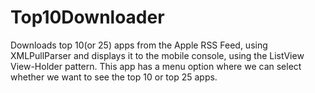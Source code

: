 # Top10Downloader
Downloads top 10(or 25) apps from the Apple RSS Feed, using XMLPullParser and displays it to the mobile console, using the ListView View-Holder pattern. This app has a menu option where we can select whether we want to see the top 10 or top 25 apps.
